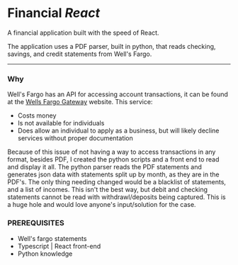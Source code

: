 # Financial _React_

A financial application built with the speed of React.

The application uses a PDF parser, built in python, that reads checking, savings, and credit statements from Well's Fargo.

---

### Why

Well's Fargo has an API for accessing account transactions, it can be found at the [Wells Fargo Gateway](https://developer.wellsfargo.com/) website. This service:

- Costs money
- Is not available for individuals
- Does allow an individual to apply as a business, but will likely decline services without proper documentation

Because of this issue of not having a way to access transactions in any format, besides PDF, I created the python scripts and a front end to read and display it all. The python parser reads the PDF statements and generates json data with statements split up by month, as they are in the PDF's. The only thing needing changed would be a blacklist of statements, and a list of incomes. This isn't the best way, but debit and checking statements cannot be read with withdrawl/deposits being captured. This is a huge hole and would love anyone's input/solution for the case.

### PREREQUISITES

- Well's fargo statements
- Typescript | React front-end
- Python knowledge
